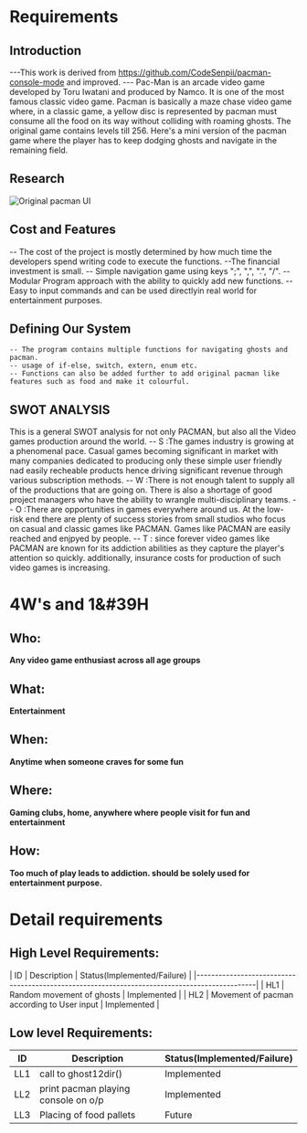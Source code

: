 # Requirements
## Introduction
 ---This work is derived from https://github.com/CodeSenpii/pacman-console-mode and improved.
 --- Pac-Man is an arcade video game developed by Toru Iwatani and produced by Namco. It is one of the most famous classic video game. Pacman is basically a maze chase video game where, in a classic game, a yellow disc is represented by pacman must consume all the food on its way without colliding with roaming ghosts. The original game contains levels till 256. Here's a mini version of the pacman game where the player has to keep dodging ghosts and navigate in the remaining field.

## Research
![Original pacman UI](https://www.google.com/search?q=pacman&rlz=1C1CHBF_enIN916IN916&sxsrf=ALeKk037_lpMAKVeZ9nr0QlCQ3T9yBz8Kg:1618509061820&source=lnms&tbm=isch&sa=X&ved=2ahUKEwiB5ceN6IDwAhWO-HMBHXxmCc0Q_AUoAXoECAEQAw&biw=1280&bih=578#imgrc=q-SCciHA-U7wGM)

## Cost and Features
-- The cost of the project is mostly determined by how much time the developers spend writing code to execute the functions. 
--The financial investment is small.
-- Simple navigation game using keys ";", ",", ".", "/". 
-- Modular Program approach with the ability to quickly add new functions. 
--Easy to input commands and can be used directlyin real world for entertainment purposes.

## Defining Our System
    -- The program contains multiple functions for navigating ghosts and pacman.
    -- usage of if-else, switch, extern, enum etc.
    -- Functions can also be added further to add original pacman like features such as food and make it colourful.

## SWOT ANALYSIS
This is a general SWOT analysis for not only PACMAN, but also all the Video games production around the world.
 -- S :The games industry is growing at a phenomenal pace. Casual games becoming significant in market with many companies dedicated to producing only these simple user friendly nad easily recheable products hence driving significant revenue through various subscription methods.
 -- W :There is not enough talent to supply all of the productions that are going on. There is also a shortage of good project managers who have the ability to wrangle multi-disciplinary teams.
 -- O :There are opportunities in games everywhere around us. At the low-risk end there are plenty of success stories from small studios who focus on casual and classic games like PACMAN. Games like PACMAN are easily reached and enjpyed by people.
 -- T : since forever video games like PACMAN are known for its addiction abilities as they capture the player's attention so quickly. additionally, insurance costs for production of such video games is increasing.

# 4W&#39;s and 1&#39H


## Who:

**Any video game enthusiast across all age groups**

## What:

**Entertainment**

## When:

**Anytime when someone craves for some fun**

## Where:

**Gaming clubs, home, anywhere where people visit for fun and entertainment**

## How:

**Too much of play leads to addiction. should be solely used for entertainment purpose.**

# Detail requirements
## High Level Requirements:
|    ID      | Description                                     |  Status(Implemented/Failure)  |
|----------------------------------------------------------------------------------------------|
|    HL1     | Random movement of ghosts                       | Implemented                   |
|    HL2     | Movement of pacman according to User input      | Implemented                   |



##  Low level Requirements:
|    ID      | Description                              |  Status(Implemented/Failure)  |
|------------|------------------------------------------|-------------------------------|
|    LL1     | call to ghost12dir()                     | Implemented                   |
|    LL2     | print pacman playing console on o/p      | Implemented                   |
|    LL3     | Placing of food pallets                  | Future                        |